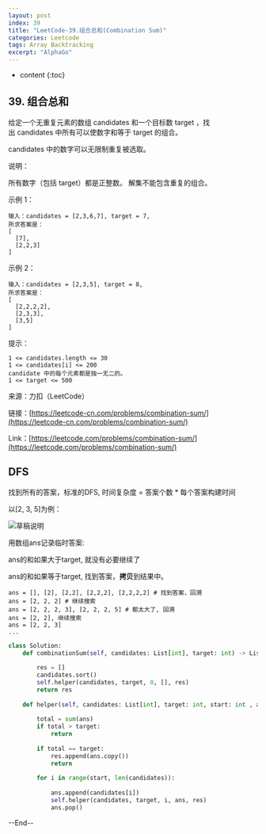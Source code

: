 ```yaml
---
layout: post
index: 39
title: "LeetCode-39.组合总和(Combination Sum)"
categories: Leetcode
tags: Array Backtracking
excerpt: "AlphaGo"
---
```


* content
{:toc}

## 39. 组合总和

给定一个无重复元素的数组 candidates 和一个目标数 target ，找出 candidates 中所有可以使数字和等于 target 的组合。

candidates 中的数字可以无限制重复被选取。

说明：

所有数字（包括 target）都是正整数。
解集不能包含重复的组合。

示例 1：

```
输入：candidates = [2,3,6,7], target = 7,
所求答案是：
[
  [7],
  [2,2,3]
]
```

示例 2：

```
输入：candidates = [2,3,5], target = 8,
所求答案是：
[
  [2,2,2,2],
  [2,3,3],
  [3,5]
]
```

提示：

```
1 <= candidates.length <= 30
1 <= candidates[i] <= 200
candidate 中的每个元素都是独一无二的。
1 <= target <= 500
```

来源：力扣（LeetCode）

链接：[https://leetcode-cn.com/problems/combination-sum/](https://leetcode-cn.com/problems/combination-sum/)

Link：[https://leetcode.com/problems/combination-sum/](https://leetcode.com/problems/combination-sum/)

## DFS

找到所有的答案，标准的DFS, 时间复杂度 = 答案个数 * 每个答案构建时间

以[2, 3, 5]为例：

![草稿说明](https://geemaple.github.io/images/leetcode-sketch-algorithm-39.jpg)

用数组ans记录临时答案:

ans的和如果大于target, 就没有必要继续了

ans的和如果等于target, 找到答案，**拷贝**到结果中。

```
ans = [], [2], [2,2], [2,2,2], [2,2,2,2] # 找到答案，回溯
ans = [2, 2, 2] # 继续搜索
ans = [2, 2, 2, 3], [2, 2, 2, 5] # 都太大了, 回溯
ans = [2, 2], 继续搜索
ans = [2, 2, 3]
...
```



```python
class Solution:
    def combinationSum(self, candidates: List[int], target: int) -> List[List[int]]:
        
        res = []
        candidates.sort()
        self.helper(candidates, target, 0, [], res)
        return res
        
    def helper(self, candidates: List[int], target: int, start: int , ans: List[int] , res : List[List[int]]) -> None:
        
        total = sum(ans)
        if total > target:
            return 
        
        if total == target:
            res.append(ans.copy())
            return
        
        for i in range(start, len(candidates)):
            
            ans.append(candidates[i])
            self.helper(candidates, target, i, ans, res)
            ans.pop()
```

--End--


